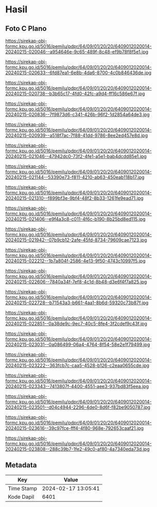 # Hasil

## Foto C Plano

https://sirekap-obj-formc.kpu.go.id/5016/pemilu/pdpr/64/09/01/20/20/6409012020014-20240215-020046--a954646e-9c65-489f-8c48-ef9b78f8f5e1.jpg

https://sirekap-obj-formc.kpu.go.id/5016/pemilu/pdpr/64/09/01/20/20/6409012020014-20240215-020633--6fd87ea1-6e8b-4da6-8700-4c0b846436de.jpg

https://sirekap-obj-formc.kpu.go.id/5016/pemilu/pdpr/64/09/01/20/20/6409012020014-20240215-020738--b3b65c17-4fd0-42fc-a9d4-ff16c586e67f.jpg

https://sirekap-obj-formc.kpu.go.id/5016/pemilu/pdpr/64/09/01/20/20/6409012020014-20240215-020836--7f9873d6-c341-426b-96f2-1d2854a64de3.jpg

https://sirekap-obj-formc.kpu.go.id/5016/pemilu/pdpr/64/09/01/20/20/6409012020014-20240215-020939--a518f7ac-7f88-41dd-9786-8ee2ed457e8d.jpg

https://sirekap-obj-formc.kpu.go.id/5016/pemilu/pdpr/64/09/01/20/20/6409012020014-20240215-021046--47942dc0-73f2-4fe1-a5e1-bab4dcdd85e1.jpg

https://sirekap-obj-formc.kpu.go.id/5016/pemilu/pdpr/64/09/01/20/20/6409012020014-20240215-021144--53390e73-f811-4210-ab63-450eab118b17.jpg

https://sirekap-obj-formc.kpu.go.id/5016/pemilu/pdpr/64/09/01/20/20/6409012020014-20240215-021310--f899bf3e-9bf4-48f2-8b33-1261fe9ead71.jpg

https://sirekap-obj-formc.kpu.go.id/5016/pemilu/pdpr/64/09/01/20/20/6409012020014-20240215-021406--e9f4a3c8-c011-4f6c-b190-8b25bd8ed115.jpg

https://sirekap-obj-formc.kpu.go.id/5016/pemilu/pdpr/64/09/01/20/20/6409012020014-20240215-021942--07b9cb12-2afe-45fd-8734-79609cae7123.jpg

https://sirekap-obj-formc.kpu.go.id/5016/pemilu/pdpr/64/09/01/20/20/6409012020014-20240215-022212--1b7a804f-2586-4e13-9f50-4743c10997f5.jpg

https://sirekap-obj-formc.kpu.go.id/5016/pemilu/pdpr/64/09/01/20/20/6409012020014-20240215-022606--7840a34f-7ef8-4c1d-8b48-d3e6f4f7a825.jpg

https://sirekap-obj-formc.kpu.go.id/5016/pemilu/pdpr/64/09/01/20/20/6409012020014-20240215-022728--b71543a3-b661-4aa1-8b6d-59320c73b87f.jpg

https://sirekap-obj-formc.kpu.go.id/5016/pemilu/pdpr/64/09/01/20/20/6409012020014-20240215-022851--0a38de9c-9ec7-40c5-8fe4-3f2cdef9c43f.jpg

https://sirekap-obj-formc.kpu.go.id/5016/pemilu/pdpr/64/09/01/20/20/6409012020014-20240215-023031--0a086499-06a4-4764-8f54-58e2e1f79499.jpg

https://sirekap-obj-formc.kpu.go.id/5016/pemilu/pdpr/64/09/01/20/20/6409012020014-20240215-023222--363fcb7c-caa5-4528-b126-c2eaa0655cde.jpg

https://sirekap-obj-formc.kpu.go.id/5016/pemilu/pdpr/64/09/01/20/20/6409012020014-20240215-023343--7413807f-4400-4551-aee3-937bd83f5eea.jpg

https://sirekap-obj-formc.kpu.go.id/5016/pemilu/pdpr/64/09/01/20/20/6409012020014-20240215-023501--d04c4944-2296-4de0-8d6f-f82be9050787.jpg

https://sirekap-obj-formc.kpu.go.id/5016/pemilu/pdpr/64/09/01/20/20/6409012020014-20240215-023616--39c97fce-fff4-4f80-968e-792653caaf21.jpg

https://sirekap-obj-formc.kpu.go.id/5016/pemilu/pdpr/64/09/01/20/20/6409012020014-20240215-023808--288c39b7-1fe2-49c0-af80-4a7340eda73d.jpg


## Metadata

| Key        | Value               |
| ---------- | ------------------- |
| Time Stamp | 2024-02-17 13:05:41 |
| Kode Dapil | 6401                |



